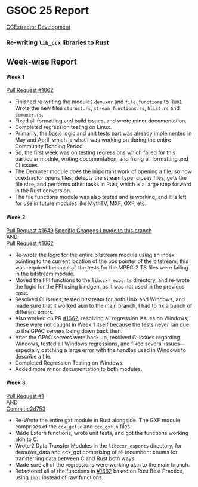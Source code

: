 # GSOC 25 Report
[CCExtractor Development](https://summerofcode.withgoogle.com/programs/2025/organizations/ccextractor-development)
### Re-writing `lib_ccx` libraries to Rust

## Week‑wise Report

#### Week 1  
[Pull Request #1662](https://github.com/CCExtractor/ccextractor/pull/1662)

- Finished re‑writing the modules `demuxer` and `file_functions` to Rust. Wrote the new files `ctorust.rs`, `stream_functions.rs`, `hlist.rs` and `demuxer.rs`.
- Fixed all formatting and build issues, and wrote minor documentation.  
- Completed regression testing on Linux.
- Primarily, the basic logic and unit tests part was already implemented in May and April, which is what I was working on during the entire Community Bonding Period.  
- So, the first week was on testing regressions which failed for this particular module, writing documentation, and fixing all formatting and CI issues.  
- The Demuxer module does the important work of opening a file, so now ccextractor opens files, detects the stream type, closes files, gets the file size, and performs other tasks in Rust, which is a large step forward in the Rust conversion.  
- The file functions module was also tested and is working, and it is left for use in future modules like MythTV, MXF, GXF, etc.

#### Week 2  
[Pull Request #1649](https://github.com/CCExtractor/ccextractor/pull/1649) 
[Specific Changes I made to this branch](https://github.com/CCExtractor/ccextractor/pull/1649/commits/e04b43017138c3c1e94c245e9d1dd01de293dbed)<br>
AND  
[Pull Request #1662](https://github.com/CCExtractor/ccextractor/pull/1662)

- Re‑wrote the logic for the entire bitstream module using an index pointing to the current location of the pos pointer of the bitstream; this was required because all the tests for the MPEG‑2 TS files were failing in the bitstream module.
- Moved the FFI functions to the `libccxr_exports` directory, and re‑wrote the logic for the FFI using bindgen, as it was not used in the previous case.
- Resolved CI issues, tested bitstream for both Unix and Windows, and made sure that it worked akin to the main branch, I had to fix a bunch of different errors.
- Also worked on PR [#1662](https://github.com/CCExtractor/ccextractor/pull/1662), resolving all regression issues on Windows; these were not caught in Week 1 itself because the tests never ran due to the GPAC servers being down back then.
- After the GPAC servers were back up, resolved CI issues regarding Windows, tested all Windows regressions, and fixed several issues—especially catching a large error with the handles used in Windows to describe a file.
- Completed Regression Testing on Windows.
- Added more minor documentation to both modules.

#### Week 3  
[Pull Request #1](https://github.com/steel-bucket/ccextractor/pull/1) <br>
AND  
[Commit e2d753](https://github.com/CCExtractor/ccextractor/pull/1662/commits/5184ac5bd9645658a4eb3cb7ecdacd7ce6e2d753)

- Re-Wrote the entire gxf module in Rust alongside. The GXF module comprises of the `ccx_gxf.c` and `ccx_gxf.h` files.
- Made Extern functions, wrote unit tests, and got the functions working akin to C.
- Wrote 2 Data Transfer Modules in the `libccxr_exports` directory, for demuxer_data and ccx_gxf comprising of all incumbent enums for transferring data between C and Rust both ways.
- Made sure all of the regressions were working akin to the main branch.
- Refactored all of the functions in [#1662](https://github.com/CCExtractor/ccextractor/pull/1662) based on Rust Best Practice, using `impl` instead of raw functions.
